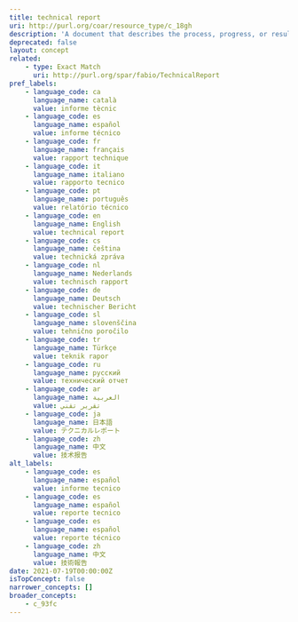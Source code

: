 ```yaml
---
title: technical report
uri: http://purl.org/coar/resource_type/c_18gh
description: 'A document that describes the process, progress, or results of technical or scientific research or the state of a technical or scientific research problem. It might also include recommendations and conclusions of the research. [Source: http://guides.library.cornell.edu/ecommons/types]'
deprecated: false
layout: concept
related:
    - type: Exact Match
      uri: http://purl.org/spar/fabio/TechnicalReport
pref_labels:
    - language_code: ca
      language_name: català
      value: informe tècnic
    - language_code: es
      language_name: español
      value: informe técnico
    - language_code: fr
      language_name: français
      value: rapport technique
    - language_code: it
      language_name: italiano
      value: rapporto tecnico
    - language_code: pt
      language_name: português
      value: relatório técnico
    - language_code: en
      language_name: English
      value: technical report
    - language_code: cs
      language_name: čeština
      value: technická zpráva
    - language_code: nl
      language_name: Nederlands
      value: technisch rapport
    - language_code: de
      language_name: Deutsch
      value: technischer Bericht
    - language_code: sl
      language_name: slovenščina
      value: tehnično poročilo
    - language_code: tr
      language_name: Türkçe
      value: teknik rapor
    - language_code: ru
      language_name: русский
      value: технический отчет
    - language_code: ar
      language_name: العربية
      value: تقرير تقني
    - language_code: ja
      language_name: 日本語
      value: テクニカルレポート
    - language_code: zh
      language_name: 中文
      value: 技术报告
alt_labels:
    - language_code: es
      language_name: español
      value: informe tecnico
    - language_code: es
      language_name: español
      value: reporte tecnico
    - language_code: es
      language_name: español
      value: reporte técnico
    - language_code: zh
      language_name: 中文
      value: 技術報告
date: 2021-07-19T00:00:00Z
isTopConcept: false
narrower_concepts: []
broader_concepts:
    - c_93fc
---
```


